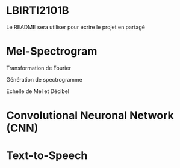 # LBIRTI2101B

Le README sera utiliser pour écrire le projet en partagé

# Mel-Spectrogram
Transformation de Fourier

Génération de spectrogramme

Echelle de Mel et Décibel

# Convolutional Neuronal Network (CNN)


# Text-to-Speech

